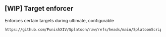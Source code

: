 ## [WIP] Target enforcer
Enforces certain targets during ultimate, configurable
```
https://github.com/PunishXIV/Splatoon/raw/refs/heads/main/SplatoonScripts/Duties/Dawntrail/The%20Futures%20Rewritten/FRU%20Target%20Enforcer.cs
```

